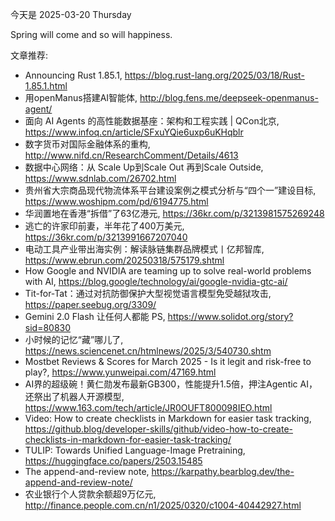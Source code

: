 今天是 2025-03-20 Thursday

Spring will come and so will happiness.

文章推荐:
- Announcing Rust 1.85.1, https://blog.rust-lang.org/2025/03/18/Rust-1.85.1.html
- 用openManus搭建AI智能体, http://blog.fens.me/deepseek-openmanus-agent/
- 面向 AI Agents 的高性能数据基座：架构和工程实践 | QCon北京, https://www.infoq.cn/article/SFxuYQie6uxp6uKHqblr
- 数字货币对国际金融体系的重构, http://www.nifd.cn/ResearchComment/Details/4613
- 数据中心网络：从 Scale Up到Scale Out 再到Scale Outside, https://www.sdnlab.com/26702.html
- 贵州省大宗商品现代物流体系平台建设案例之模式分析与“四个一”建设目标, https://www.woshipm.com/pd/6194775.html
- 华润置地在香港“拆借”了63亿港元, https://36kr.com/p/3213981575269248
- 逃亡的许家印前妻，半年花了400万美元, https://36kr.com/p/3213991667207040
- 电动工具产业带出海实例：解读脉链集群品牌模式丨亿邦智库, https://www.ebrun.com/20250318/575179.shtml
- How Google and NVIDIA are teaming up to solve real-world problems with AI, https://blog.google/technology/ai/google-nvidia-gtc-ai/
- Tit-for-Tat：通过对抗防御保护大型视觉语言模型免受越狱攻击, https://paper.seebug.org/3309/
- Gemini 2.0 Flash 让任何人都能 PS, https://www.solidot.org/story?sid=80830
- 小时候的记忆“藏”哪儿了, https://news.sciencenet.cn/htmlnews/2025/3/540730.shtm
- Mostbet Reviews &amp; Scores for March 2025 - Is it legit and risk-free to play?, https://www.yunweipai.com/47169.html
- AI界的超级碗！黄仁勋发布最新GB300，性能提升1.5倍，押注Agentic AI，还祭出了机器人开源模型, https://www.163.com/tech/article/JR0OUFT800098IEO.html
- Video: How to create checklists in Markdown for easier task tracking, https://github.blog/developer-skills/github/video-how-to-create-checklists-in-markdown-for-easier-task-tracking/
- TULIP: Towards Unified Language-Image Pretraining, https://huggingface.co/papers/2503.15485
- The append-and-review note, https://karpathy.bearblog.dev/the-append-and-review-note/
- 农业银行个人贷款余额超9万亿元, http://finance.people.com.cn/n1/2025/0320/c1004-40442927.html
